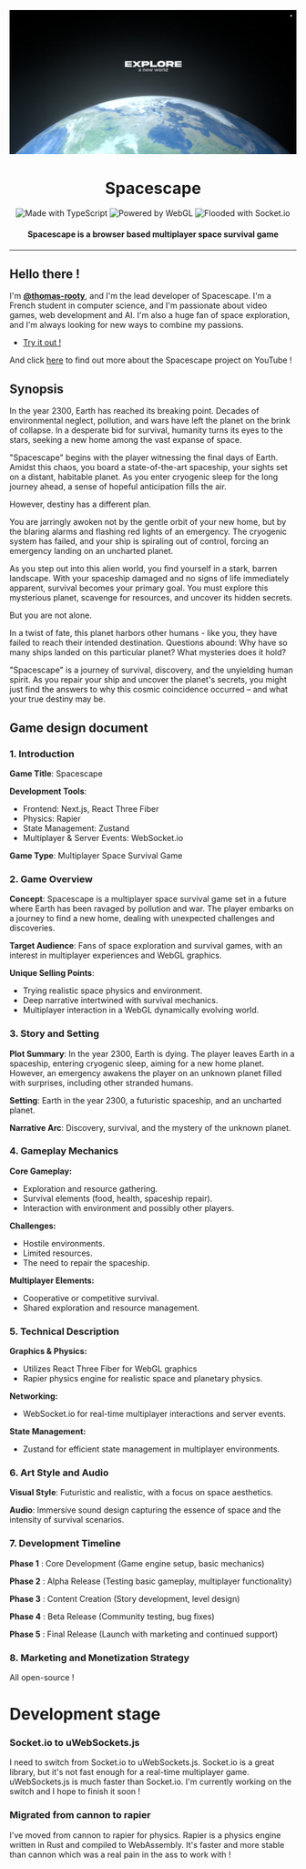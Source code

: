 ![spacescape_welcome.png](https://github.com/thomas-rooty/spacescape/raw/4063c7985e219ec965ba73313ee6c207a104d0d0/public/img/spacescape_welcome.png)

<div align="center">
    <h1>Spacescape</h1>
    <img src="https://img.shields.io/badge/MADE%20WITH-TYPESCRIPT-blue?style=for-the-badge" alt="Made with TypeScript">
    <img src="https://img.shields.io/badge/CHALLENGED%20and%20limited%20BY-WebGL-red?style=for-the-badge" alt="Powered by WebGL">
    <img src="https://img.shields.io/badge/FLOODING%20SERVERS%20WITH-Socket.io-%2325c2a0?style=for-the-badge" alt="Flooded with Socket.io">
    <h4>Spacescape is a browser based multiplayer space survival game</h4>
    <hr/>
</div>

## Hello there !

I'm [**@thomas-rooty**](https://github.com/thomas-rooty), and I'm the lead developer of Spacescape. I'm a French student
in computer science, and I'm passionate about video games, web development and AI. I'm also a huge fan of space
exploration, and I'm always looking for new ways to combine my passions.

* [Try it out !](https://spacescape.vercel.app)

And click [here](https://www.youtube.com/watch?v=xRtPwq5lGvc) to find out more about the Spacescape project on YouTube !

## Synopsis

In the year 2300, Earth has reached its breaking point. Decades of environmental neglect, pollution, and wars have left
the planet on the brink of collapse. In a desperate bid for survival, humanity turns its eyes to the stars, seeking a
new home among the vast expanse of space.

"Spacescape" begins with the player witnessing the final days of Earth. Amidst this chaos, you board a state-of-the-art
spaceship, your sights set on a distant, habitable planet. As you enter cryogenic sleep for the long journey ahead, a
sense of hopeful anticipation fills the air.

However, destiny has a different plan.

You are jarringly awoken not by the gentle orbit of your new home, but by the blaring alarms and flashing red lights of
an emergency. The cryogenic system has failed, and your ship is spiraling out of control, forcing an emergency landing
on an uncharted planet.

As you step out into this alien world, you find yourself in a stark, barren landscape. With your spaceship damaged and
no signs of life immediately apparent, survival becomes your primary goal. You must explore this mysterious planet,
scavenge for resources, and uncover its hidden secrets.

But you are not alone.

In a twist of fate, this planet harbors other humans - like you, they have failed to reach their intended destination.
Questions abound: Why have so many ships landed on this particular planet? What mysteries does it hold?

"Spacescape" is a journey of survival, discovery, and the unyielding human spirit. As you repair your ship and uncover
the planet's secrets, you might just find the answers to why this cosmic coincidence occurred – and what your true
destiny may be.

## Game design document

### 1. Introduction

**Game Title**: Spacescape

**Development Tools**:

* Frontend: Next.js, React Three Fiber
* Physics: Rapier
* State Management: Zustand
* Multiplayer & Server Events: WebSocket.io

**Game Type**: Multiplayer Space Survival Game

### 2. Game Overview

**Concept**: Spacescape is a multiplayer space survival game set in a future where Earth has been ravaged by pollution
and war. The player embarks on a journey to find a new home, dealing with unexpected challenges and discoveries.

**Target Audience**: Fans of space exploration and survival games, with an interest in multiplayer experiences and WebGL
graphics.

**Unique Selling Points**:

* Trying realistic space physics and environment.
* Deep narrative intertwined with survival mechanics.
* Multiplayer interaction in a WebGL dynamically evolving world.

### 3. Story and Setting

**Plot Summary**: In the year 2300, Earth is dying. The player leaves Earth in a spaceship, entering cryogenic sleep,
aiming for a new home planet. However, an emergency awakens the player on an unknown planet filled with surprises,
including other stranded humans.

**Setting**: Earth in the year 2300, a futuristic spaceship, and an uncharted planet.

**Narrative Arc**: Discovery, survival, and the mystery of the unknown planet.

### 4. Gameplay Mechanics

**Core Gameplay:**

* Exploration and resource gathering.
* Survival elements (food, health, spaceship repair).
* Interaction with environment and possibly other players.

**Challenges:**

* Hostile environments.
* Limited resources.
* The need to repair the spaceship.

**Multiplayer Elements:**

* Cooperative or competitive survival.
* Shared exploration and resource management.

### 5. Technical Description

**Graphics & Physics:**

* Utilizes React Three Fiber for WebGL graphics
* Rapier physics engine for realistic space and planetary physics.

**Networking:**

* WebSocket.io for real-time multiplayer interactions and server events.

**State Management:**

* Zustand for efficient state management in multiplayer environments.

### 6. Art Style and Audio

**Visual Style**: Futuristic and realistic, with a focus on space aesthetics.

**Audio**: Immersive sound design capturing the essence of space and the intensity of survival scenarios.

### 7. Development Timeline

**Phase 1** : Core Development (Game engine setup, basic mechanics)

**Phase 2** : Alpha Release (Testing basic gameplay, multiplayer functionality)

**Phase 3** : Content Creation (Story development, level design)

**Phase 4** : Beta Release (Community testing, bug fixes)

**Phase 5** : Final Release (Launch with marketing and continued support)

### 8. Marketing and Monetization Strategy

All open-source !

# Development stage

### Socket.io to uWebSockets.js

I need to switch from Socket.io to uWebSockets.js. Socket.io is a great library, but it's not fast enough for a
real-time multiplayer game. uWebSockets.js is much faster than Socket.io. I'm currently working on the switch and I hope
to finish it soon !

### Migrated from cannon to rapier

I've moved from cannon to rapier for physics. Rapier is a physics engine written in Rust and compiled to WebAssembly.
It's faster and more stable than cannon which was a real pain in the ass to work with !

